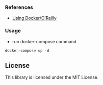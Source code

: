### References
- [Using Docker/O'Reilly](https://www.oreilly.com/library/view/using-docker/9781491915752/) 
 
### Usage
- run docker-compose command
```
docker-compose up -d
```
## License

This library is licensed under the MIT License.
